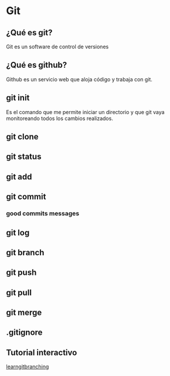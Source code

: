 # Git

## ¿Qué es git?
Git es un software de control de versiones

## ¿Qué es github?
Github es un servicio web que aloja código y trabaja con git.

## git init
Es el comando que me permite iniciar un directorio y que git vaya monitoreando todos los cambios realizados.

## git clone

## git status

## git add

## git commit

### good commits messages

## git log

## git branch

## git push

## git pull

## git merge

## .gitignore

## Tutorial interactivo

[learngitbranching](https://learngitbranching.js.org/)
